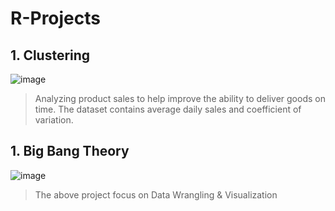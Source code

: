 # R-Projects
## 1. Clustering
![image](https://user-images.githubusercontent.com/111043457/210060877-72cda133-dc61-4f96-8420-8eb42858f53b.png)

> Analyzing product sales to help improve the ability to deliver goods on time.
> The dataset contains average daily sales and coefficient of variation.

## 1. Big Bang Theory
![image](https://user-images.githubusercontent.com/111043457/210062066-fb6879c3-87be-402f-8f8f-d91eb6fbf3d3.png)

> The above project focus on Data Wrangling & Visualization
